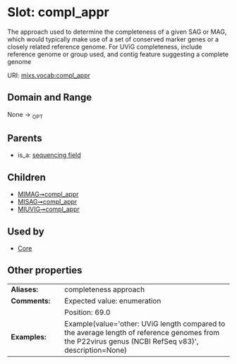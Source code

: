 
# Slot: compl_appr


The approach used to determine the completeness of a given SAG or MAG, which would typically make use of a set of conserved marker genes or a closely related reference genome. For UViG completeness, include reference genome or group used, and contig feature suggesting a complete genome

URI: [mixs.vocab:compl_appr](https://w3id.org/mixs/vocab/compl_appr)


## Domain and Range

None ->  <sub>OPT</sub> 

## Parents

 *  is_a: [sequencing field](sequencing_field.md)

## Children

 *  [MIMAG➞compl_appr](MIMAG_compl_appr.md)
 *  [MISAG➞compl_appr](MISAG_compl_appr.md)
 *  [MIUVIG➞compl_appr](MIUVIG_compl_appr.md)

## Used by

 * [Core](Core.md)

## Other properties

|  |  |  |
| --- | --- | --- |
| **Aliases:** | | completeness approach |
| **Comments:** | | Expected value: enumeration |
|  | | Position: 69.0 |
| **Examples:** | | Example(value='other: UViG length compared to the average length of reference genomes from the P22virus genus (NCBI RefSeq v83)', description=None) |

